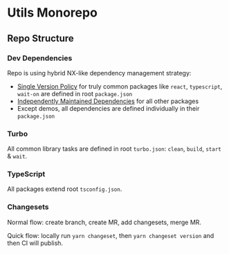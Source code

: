 # Utils Monorepo

## Repo Structure

### Dev Dependencies

Repo is using hybrid NX-like dependency management strategy:

- [Single Version Policy](https://nx.dev/concepts/decisions/dependency-management#single-version-policy) for truly common packages like `react`, `typescript`, `wait-on` are defined in root `package.json`
- [Independently Maintained Dependencies](https://nx.dev/concepts/decisions/dependency-management#independently-maintained-dependencies) for all other packages
- Except demos, all dependencies are defined individually in their `package.json`

### Turbo

All common library tasks are defined in root `turbo.json`: `clean`, `build`, `start` & `wait`.

### TypeScript

All packages extend root `tsconfig.json`.

### Changesets

Normal flow: create branch, create MR, add changesets, merge MR.

Quick flow: locally run `yarn changeset`, then `yarn changeset version` and then CI will publish.
